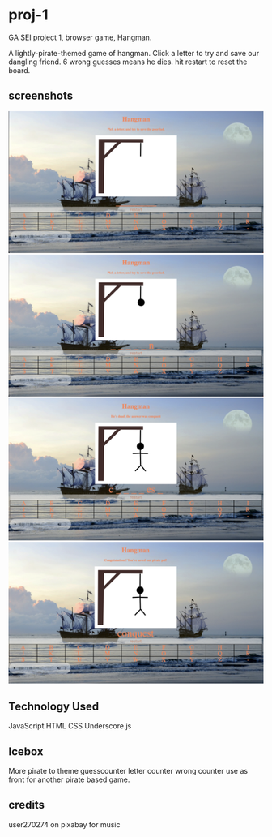# proj-1
GA SEI project 1, browser game, Hangman.

A lightly-pirate-themed game of hangman.
Click a letter to try and save our dangling friend.
6 wrong guesses means he dies.
hit restart to reset the board.

## screenshots

![screenshot0](https://github.com/JoshyWoshy2/proj-1/blob/pub-man/screeshot0.png?raw=true)
![screenshot1](https://github.com/JoshyWoshy2/proj-1/blob/pub-man/screenshot%201%20.png?raw=true)
![loss](https://github.com/JoshyWoshy2/proj-1/blob/pub-man/loss.png?raw=true)
![hanging-win](https://github.com/JoshyWoshy2/proj-1/blob/pub-man/hanging-win.png?raw=true)

## Technology Used
JavaScript
HTML
CSS
Underscore.js

## Icebox
More pirate to theme
guesscounter 
letter counter
wrong counter
use as front for another pirate based game.

## credits
user270274 on pixabay for music
